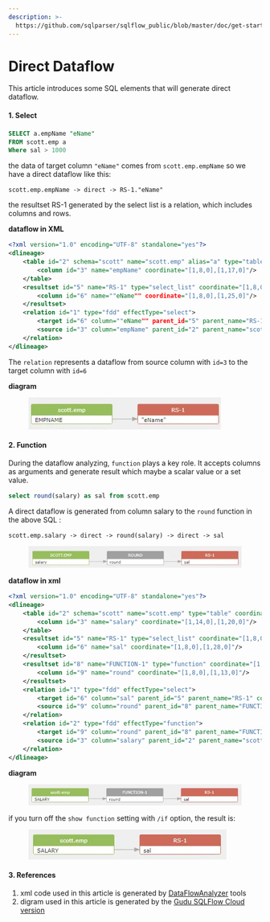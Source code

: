 ```yaml
---
description: >-
  https://github.com/sqlparser/sqlflow_public/blob/master/doc/get-started/direct-dataflow.md
---
```


# Direct Dataflow

This article introduces some SQL elements that will generate direct dataflow.

#### 1. Select

```sql
SELECT a.empName "eName"
FROM scott.emp a
Where sal > 1000
```

the data of target column `"eName"` comes from `scott.emp.empName`  so we have a direct dataflow like this:

```
scott.emp.empName -> direct -> RS-1."eName"
```

the resultset RS-1 generated by the select list is a relation, which includes columns and rows.

**dataflow in XML**

```xml
<?xml version="1.0" encoding="UTF-8" standalone="yes"?>
<dlineage>
    <table id="2" schema="scott" name="scott.emp" alias="a" type="table" coordinate="[2,6,0],[2,17,0]">
        <column id="3" name="empName" coordinate="[1,8,0],[1,17,0]"/>
    </table>
    <resultset id="5" name="RS-1" type="select_list" coordinate="[1,8,0],[1,25,0]">
        <column id="6" name=""eName"" coordinate="[1,8,0],[1,25,0]"/>
    </resultset>
    <relation id="1" type="fdd" effectType="select">
        <target id="6" column=""eName"" parent_id="5" parent_name="RS-1" coordinate="[1,8,0],[1,25,0]"/>
        <source id="3" column="empName" parent_id="2" parent_name="scott.emp" coordinate="[1,8,0],[1,17,0]"/>
    </relation>
</dlineage>
```

The `relation` represents a dataflow from source column with `id=3` to the target column with `id=6`

**diagram**

<figure><img src="../../.gitbook/assets/68747470733a2f2f696d616765732e67697465652e636f6d2f75706c6f6164732f696d616765732f323032312f303730322f3136353132385f62656635356664345f383133363830392e706e67.webp" alt=""><figcaption></figcaption></figure>

#### 2. Function

During the dataflow analyzing, `function` plays a key role. It accepts columns as arguments and generate result which maybe a scalar value or a set value.

```sql
select round(salary) as sal from scott.emp
```

A direct dataflow is generated from column salary to the `round` function in the above SQL :

```
scott.emp.salary -> direct -> round(salary) -> direct -> sal
```

<figure><img src="../../.gitbook/assets/68747470733a2f2f696d616765732e67697465652e636f6d2f75706c6f6164732f696d616765732f323032312f313230362f3137343834395f33633337343531345f383133363830392e706e67.webp" alt=""><figcaption></figcaption></figure>

**dataflow in xml**

```xml
<?xml version="1.0" encoding="UTF-8" standalone="yes"?>
<dlineage>
    <table id="2" schema="scott" name="scott.emp" type="table" coordinate="[1,34,0],[1,43,0]">
        <column id="3" name="salary" coordinate="[1,14,0],[1,20,0]"/>
    </table>
    <resultset id="5" name="RS-1" type="select_list" coordinate="[1,8,0],[1,28,0]">
        <column id="6" name="sal" coordinate="[1,8,0],[1,28,0]"/>
    </resultset>
    <resultset id="8" name="FUNCTION-1" type="function" coordinate="[1,8,0],[1,21,0]">
        <column id="9" name="round" coordinate="[1,8,0],[1,13,0]"/>
    </resultset>
    <relation id="1" type="fdd" effectType="select">
        <target id="6" column="sal" parent_id="5" parent_name="RS-1" coordinate="[1,8,0],[1,28,0]"/>
        <source id="9" column="round" parent_id="8" parent_name="FUNCTION-1" coordinate="[1,8,0],[1,13,0]"/>
    </relation>
    <relation id="2" type="fdd" effectType="function">
        <target id="9" column="round" parent_id="8" parent_name="FUNCTION-1" coordinate="[1,8,0],[1,13,0]"/>
        <source id="3" column="salary" parent_id="2" parent_name="scott.emp" coordinate="[1,14,0],[1,20,0]"/>
    </relation>
</dlineage>
```

**diagram**

<figure><img src="../../.gitbook/assets/68747470733a2f2f696d616765732e67697465652e636f6d2f75706c6f6164732f696d616765732f323032312f303730322f3137323335385f62633263383861645f383133363830392e706e67.webp" alt=""><figcaption></figcaption></figure>

if you turn off the `show function` setting with `/if` option, the result is:

<figure><img src="../../.gitbook/assets/68747470733a2f2f696d616765732e67697465652e636f6d2f75706c6f6164732f696d616765732f323032312f303730322f3137323632365f39366339333661315f383133363830392e706e67.webp" alt=""><figcaption></figcaption></figure>

#### 3. References

1. xml code used in this article is generated by [DataFlowAnalyzer](../../1.-introduction/java-library/overview.md#dataflowanalyzer) tools
2. digram used in this article is generated by the [Gudu SQLFlow Cloud version](https://sqlflow.gudusoft.com/)
